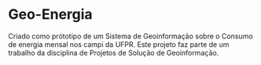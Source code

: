 # Geo-Energia

Criado como prótotipo de um Sistema de Geoinformação sobre o Consumo de energia mensal nos campi da UFPR. Este projeto faz parte de um trabalho da disciplina de Projetos de Solução de Geoinformação.
